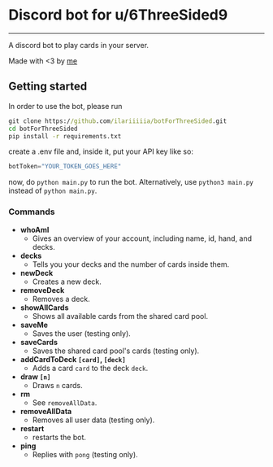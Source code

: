 # Discord bot for u/6ThreeSided9
***
A discord bot to play cards in your server.

Made with <3 by [me](https://github.com/ilariiiiia)

## Getting started

In order to use the bot, please run
```bat
git clone https://github.com/ilariiiiia/botForThreeSided.git
cd botForThreeSided
pip install -r requirements.txt
```
create a .env file and, inside it, put your API key like so:
```py
botToken="YOUR_TOKEN_GOES_HERE"
```
now, do `python main.py` to run the bot. Alternatively, use `python3 main.py` instead of `python main.py`.

### Commands
+ **whoAmI**
    + Gives an overview of your account, including name, id, hand, and decks.
+ **decks**
    + Tells you your decks and the number of cards inside them.
+ **newDeck**
    + Creates a new deck.
+ **removeDeck**
    + Removes a deck.
+ **showAllCards**
    + Shows all available cards from the shared card pool.
+ **saveMe**
    + Saves the user (testing only).
+ **saveCards**
    + Saves the shared card pool's cards (testing only).
+ **addCardToDeck `[card]`, `[deck]`**
    + Adds a card `card` to the deck `deck`.
+ **draw `[n]`**
    + Draws `n` cards.
+ **rm**
    + See `removeAllData`.
+ **removeAllData**
    + Removes all user data (testing only).
+ **restart**
    + restarts the bot.
+ **ping**
    + Replies with `pong` (testing only).